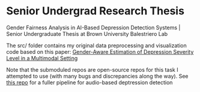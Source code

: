 # Senior Undergrad Research Thesis
Gender Fairness Analysis in AI-Based Depression Detection Systems | Senior Undergraduate Thesis at Brown University
Balestriero Lab

The src/ folder contains my original data preprocessing and visualization code based on this paper: [Gender-Aware Estimation of Depression Severity Level in a Multimodal Setting]([url](https://ieeexplore.ieee.org/abstract/document/9534330))

Note that the submoduled repos are open-source repos for this task I attempted to use (with many bugs and discrepancies along the way). See [this repo](https://github.com/selenajwilliams/depression-detection.git) for a fuller pipeline for audio-based deptression detection
